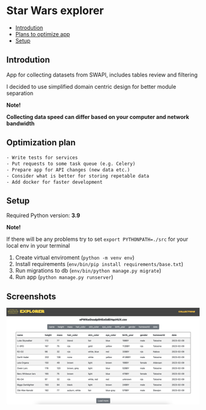 # Star Wars explorer

- [Introdution](#introdution)
- [Plans to optimize app](#for-future)
- [Setup](#setup)


<a name="introdution"></a>
## Introdution
App for collecting datasets from SWAPI, includes tables review and filtering

I decided to use simplified domain centric design for better module separation

**Note!**

**Collecting data speed can differ based on your computer and network bandwidth**

<a name="for-future"></a>
## Optimization plan
    - Write tests for services
    - Put requests to some task queue (e.g. Celery)
    - Prepare app for API changes (new data etc.)
    - Consider what is better for storing repetable data
    - Add docker for faster development

<a name="for-future"></a>
## Setup
Required Python version: **3.9**

**Note!**

If there will be any problems try to set ```export PYTHONPATH=./src``` for your local env in your terminal

1. Create virtual enviroment (```python -m venv env```)
2. Install requirements (```env/bin/pip install requirements/base.txt```)
3. Run migrations to db (```env/bin/python manage.py migrate```)
4. Run app (```python manage.py runserver```)

## Screenshots
![Alt text](https://github.com/szym0nplaza/star-wars-explorer/blob/main/screenshots/s2.png)

